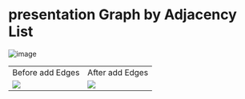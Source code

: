 # presentation Graph by Adjacency List
![image](https://user-images.githubusercontent.com/93032154/143779805-682229ac-f7c6-47c3-bcf7-4217b752b89b.png)

<table>
    <tr>
        <td>Before add Edges</td>
        <td>After add Edges</td>
    </tr>
    <tr>
        <td> <img src="https://user-images.githubusercontent.com/93032154/143779582-6b18c1a6-b9a3-48f8-b32c-4e24591bc90f.png"> </td>
        <td> <img src="https://user-images.githubusercontent.com/93032154/143779603-6ae63856-48b9-4eb7-b7fb-ec1304586dbf.png"> </td>
    </tr>
</table>    
